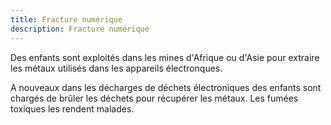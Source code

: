 ```yaml
---
title: Fracture numérique
description: Fracture numérique
---
```


Des enfants sont exploités dans les mines d'Afrique ou d'Asie pour extraire les métaux utilisés dans les appareils électronques.

A nouveaux dans les décharges de déchets électroniques des enfants sont chargés de brûler les déchets pour récupérer les métaux.
Les fumées toxiques les rendent malades.